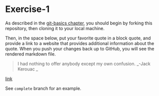 # Exercise-1

As described in the [git-basics
chapter](https://info201.github.io/git-basics.html), you should begin
by forking this repository, then cloning it to your local machine.

Then, in the space below, put your favorite quote in a block quote,
and provide a link to a website that provides additional information
about the quote. When you push your changes back up to GitHub, you
will see the rendered markdown file.

>I had nothing to offer anybody except my own confusion.
_-Jack Kerouac _

[link](https://www.goodreads.com/author/quotes/1742.Jack_Kerouac)


See `complete` branch for an example.
